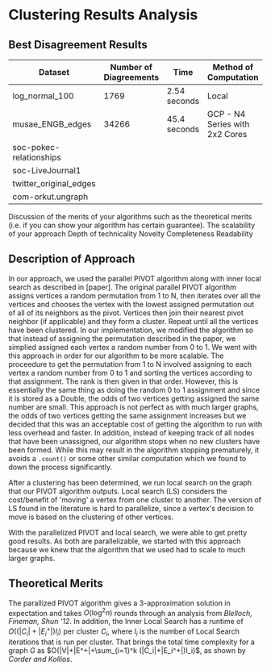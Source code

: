 # Clustering Results Analysis

## Best Disagreement Results
| Dataset| Number of Diagreements| Time | Method of Computation|
|--------|-----------------------|------|----------------------|
|log_normal_100| 1769 | 2.54 seconds| Local|
| musae_ENGB_edges | 34266|45.4 seconds |GCP - N4 Series with 2x2 Cores|
|soc-pokec-relationships | | ||
|soc-LiveJournal1 | | ||
|twitter_original_edges | | ||
|com-orkut.ungraph | | ||

Discussion of the merits of your algorithms such as the theoretical merits (i.e. if you can show your algorithm has certain guarantee).
The scalability of your approach
Depth of technicality
Novelty
Completeness
Readability

## Description of Approach
In our approach, we used the parallel PIVOT algorithm along with inner local
search as described in [paper]. The original parallel PIVOT algorithm assigns vertices a
random permutation from 1 to N, then iterates over all the vertices and chooses
the vertex with the lowest assigned permutation out of all of its neighbors as
the pivot. Vertices then join their nearest pivot neighbor (if applicable) and
they form a cluster. Repeat until all the vertices have been clustered. 
In our implementation, we modified the algorithm so that instead of assigning
the permutation described in the paper, we simplied assigned each vertex a
random number from 0 to 1. We went with this approach in order for our algorithm
to be more scalable. The proceedure to get the permutation from 1 to N involved
assigning to each vertex a random number from 0 to 1 and sorting the vertices
according to that assignment. The rank is then given in that order. However,
this is essentially the same thing as doing the random 0 to 1 assignment and
since it is stored as a Double, the odds of two vertices getting assigned the
same number are small. This approach is not perfect as with much larger graphs,
the odds of two vertices getting the same assignment increases but we decided
that this was an acceptable cost of getting the algorithm to run with less
overhead and faster. In addition, instead of keeping track of all nodes that
have been unassigned, our algorithm stops when no new clusters have been formed.
While this may result in the algorithm stopping prematurely, it avoids a
`.count()` or some other similar computation which we found to down the process
significantly. 


After a clustering has been determined, we run local search on the graph that
our PIVOT algorithm outputs. Local search (LS) considers the cost/benefit of 'moving'
a vertex from one cluster to another. The version of LS found in the literature is hard
to parallelize, since a vertex's decision to move is based on the clustering of 
other vertices. 



With the parallelized PIVOT and local search, we were able to get pretty good
results. As both are parallelizable, we started with this approach because we
knew that the algorithm that we used had to scale to much larger graphs. 

## Theoretical Merits
The parallized PIVOT algorithm gives a $3$-approximation solution in expectation and takes $O(\log ^2 n)$
rounds through an analysis from *Blelloch, Fineman, Shun '12*. In addition, the
Inner Local Search has a runtime of $O((|C_i|+|E_i^+|)I_i)$ per cluster $C_i$,
where $I_i$ is the number of Local Search iterations that is run per cluster.
That brings the total time complexity for a graph $G$ as
$O(|V|+|E^+|+\sum_{i=1}^k (|C_i|+|E_i^+|)I_i)$, as shown by *Corder and
Kollios*.



